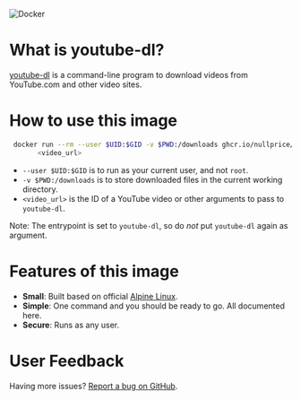 ![Docker](https://github.com/NullPrice/docker-youtube-dl/workflows/Docker/badge.svg)

# What is youtube-dl?

[youtube-dl](https://github.com/rg3/youtube-dl) is a command-line program to download videos from YouTube.com and other video sites.


# How to use this image

   ```bash
	docker run --rm --user $UID:$GID -v $PWD:/downloads ghcr.io/nullprice/docker-youtube-dl/youtube-dl:latest \
          <video_url>
   ```

  * `--user $UID:$GID` is to run as your current user, and not `root`.
  * `-v $PWD:/downloads` is to store downloaded files in the current working directory.
  * `<video_url>` is the ID of a YouTube video or other arguments to pass to `youtube-dl`.

Note: The entrypoint is set to `youtube-dl`, so do *not* put `youtube-dl` again as argument.

# Features of this image

  * **Small**: Built based on official [Alpine Linux](https://registry.hub.docker.com/_/alpine/).
  * **Simple**: One command and you should be ready to go. All documented here.
  * **Secure**: Runs as any user.


# User Feedback

Having more issues? [Report a bug on GitHub](https://github.com/NullPrice/docker-youtube-dl/issues).
